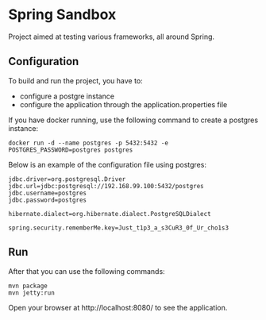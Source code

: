 # Spring Sandbox

Project aimed at testing various frameworks, all around Spring.

## Configuration
To build and run the project, you have to:
* configure a postgre instance 
* configure the application through the application.properties file

If you have docker running, use the following command to create a postgres instance:
```
docker run -d --name postgres -p 5432:5432 -e POSTGRES_PASSWORD=postgres postgres
```

Below is an example of the configuration file using postgres:
```
jdbc.driver=org.postgresql.Driver
jdbc.url=jdbc:postgresql://192.168.99.100:5432/postgres
jdbc.username=postgres
jdbc.password=postgres

hibernate.dialect=org.hibernate.dialect.PostgreSQLDialect

spring.security.rememberMe.key=Just_t1p3_a_s3CuR3_0f_Ur_cho1s3
```

## Run
After that you can use the following commands:
```
mvn package
mvn jetty:run
```

Open your browser at http://localhost:8080/ to see the application.

